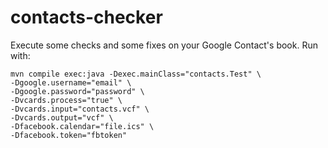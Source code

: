 contacts-checker
================
Execute some checks and some fixes on your Google Contact's book.
Run with:
```
mvn compile exec:java -Dexec.mainClass="contacts.Test" \
-Dgoogle.username="email" \
-Dgoogle.password="password" \
-Dvcards.process="true" \
-Dvcards.input="contacts.vcf" \
-Dvcards.output="vcf" \
-Dfacebook.calendar="file.ics" \
-Dfacebook.token="fbtoken"
```

